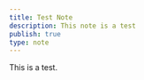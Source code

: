 ```yaml
---
title: Test Note
description: This note is a test
publish: true
type: note
---
```


This is a test.
